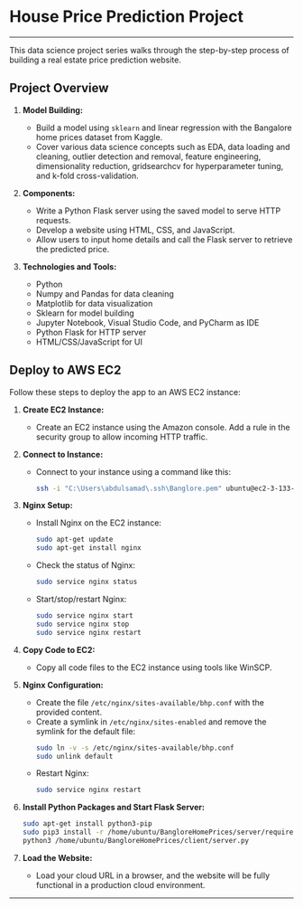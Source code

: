 
# House Price Prediction Project
-----------------------------------------------------------------
This data science project series walks through the step-by-step process of building a real estate price prediction website.

## Project Overview

1. **Model Building:**
   - Build a model using `sklearn` and linear regression with the Bangalore home prices dataset from Kaggle.
   - Cover various data science concepts such as EDA, data loading and cleaning, outlier detection and removal, feature engineering, dimensionality reduction, gridsearchcv for hyperparameter tuning, and k-fold cross-validation.

2. **Components:**
   - Write a Python Flask server using the saved model to serve HTTP requests.
   - Develop a website using HTML, CSS, and JavaScript.
   - Allow users to input home details and call the Flask server to retrieve the predicted price.

3. **Technologies and Tools:**
   - Python
   - Numpy and Pandas for data cleaning
   - Matplotlib for data visualization
   - Sklearn for model building
   - Jupyter Notebook, Visual Studio Code, and PyCharm as IDE
   - Python Flask for HTTP server
   - HTML/CSS/JavaScript for UI

## Deploy to AWS EC2

Follow these steps to deploy the app to an AWS EC2 instance:

1. **Create EC2 Instance:**
   - Create an EC2 instance using the Amazon console. Add a rule in the security group to allow incoming HTTP traffic.

2. **Connect to Instance:**
   - Connect to your instance using a command like this:
     ```bash
     ssh -i "C:\Users\abdulsamad\.ssh\Banglore.pem" ubuntu@ec2-3-133-88-210.us-east-2.compute.amazonaws.com
     ```

3. **Nginx Setup:**
   - Install Nginx on the EC2 instance:
     ```bash
     sudo apt-get update
     sudo apt-get install nginx
     ```
   - Check the status of Nginx:
     ```bash
     sudo service nginx status
     ```
   - Start/stop/restart Nginx:
     ```bash
     sudo service nginx start
     sudo service nginx stop
     sudo service nginx restart
     ```

4. **Copy Code to EC2:**
   - Copy all code files to the EC2 instance using tools like WinSCP.

5. **Nginx Configuration:**
   - Create the file `/etc/nginx/sites-available/bhp.conf` with the provided content.
   - Create a symlink in `/etc/nginx/sites-enabled` and remove the symlink for the default file:
     ```bash
     sudo ln -v -s /etc/nginx/sites-available/bhp.conf
     sudo unlink default
     ```
   - Restart Nginx:
     ```bash
     sudo service nginx restart
     ```

6. **Install Python Packages and Start Flask Server:**
   ```bash
   sudo apt-get install python3-pip
   sudo pip3 install -r /home/ubuntu/BangloreHomePrices/server/requirements.txt
   python3 /home/ubuntu/BangloreHomePrices/client/server.py
   ```

7. **Load the Website:**
   - Load your cloud URL in a browser, and the website will be fully functional in a production cloud environment.

---
